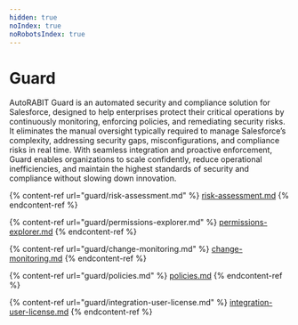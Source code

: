```yaml
---
hidden: true
noIndex: true
noRobotsIndex: true
---
```


# Guard

AutoRABIT Guard is an automated security and compliance solution for Salesforce, designed to help enterprises protect their critical operations by continuously monitoring, enforcing policies, and remediating security risks. It eliminates the manual oversight typically required to manage Salesforce’s complexity, addressing security gaps, misconfigurations, and compliance risks in real time. With seamless integration and proactive enforcement, Guard enables organizations to scale confidently, reduce operational inefficiencies, and maintain the highest standards of security and compliance without slowing down innovation.



{% content-ref url="guard/risk-assessment.md" %}
[risk-assessment.md](guard/risk-assessment.md)
{% endcontent-ref %}

{% content-ref url="guard/permissions-explorer.md" %}
[permissions-explorer.md](guard/permissions-explorer.md)
{% endcontent-ref %}

{% content-ref url="guard/change-monitoring.md" %}
[change-monitoring.md](guard/change-monitoring.md)
{% endcontent-ref %}

{% content-ref url="guard/policies.md" %}
[policies.md](guard/policies.md)
{% endcontent-ref %}

{% content-ref url="guard/integration-user-license.md" %}
[integration-user-license.md](guard/integration-user-license.md)
{% endcontent-ref %}

